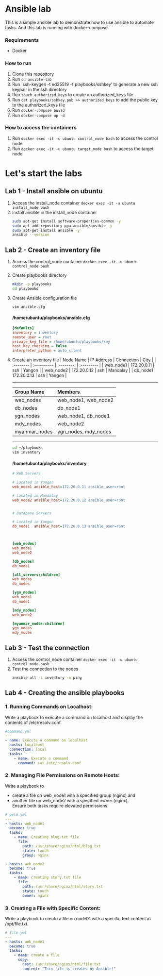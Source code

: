 # Ansible lab

This is a simple ansible lab to demonstrate how to use ansible to automate tasks.
And this lab is running with docker-compose.

### Requirements
- Docker

### How to run
1. Clone this repository
2. Run `cd ansible-lab`
3. Run `ssh-keygen -t ed25519 -f playbooks/sshkey' to generate a new ssh keypair in the ssh directory
4. Run `touch authorized_keys` to create an authorized_keys file
5. Run `cat playbooks/sshkey.pub >> authorized_keys` to add the public key to the authorized_keys file
6. Run `docker-compose build`
7. Run `docker-compose up -d`

### How to access the containers
1. Run `docker exec -it -u ubuntu control_node bash` to access the control node
3. Run `docker exec -it -u ubuntu target_node bash` to access the target node


# Let's start the labs

## Lab 1 - Install ansible on ubuntu
1. Access the install_node container `docker exec -it -u ubuntu install_node bash`
2. Install ansible in the install_node container
    ```bash
    sudo apt-get install software-properties-common -y
    sudo apt-add-repository ppa:ansible/ansible -y 
    sudo apt-get install ansible -y
    ansible --version
    ```

## Lab 2 - Create an inventory file
1. Access the control_node container `docker exec -it -u ubuntu control_node bash`
2. Create playbooks directory
    ```bash
    mkdir -p playbooks
    cd playbooks
    ```
3. Create Ansible configuration file
    ```bash
    vim ansible.cfg
    ```
    #### /home/ubuntu/playbooks/ansible.cfg
    ```ini
    [defaults]
    inventory = inventory
    remote_user = root
    private_key_file = /home/ubuntu/playbooks/key
    host_key_checking = False
    interpreter_python = auto_silent
    ```
2. Create an inventory file 
    | Node Name | IP Address  | Connection | City       |
    | :-------- | :---------- | :--------: | :--------- |
    | web_node1 | 172.20.0.11 | ssh        | Yangon     |
    | web_node2 | 172.20.0.12 | ssh        | Mandalay   |
    | db_node1  | 172.20.0.13 | ssh        | Yangon     |
    ___ 


    | Group Name | Members |
    | :--------- | :------ |
    | web_nodes  | web_node1, web_node2 |
    | db_nodes   | db_node1 |
    | ygn_nodes  | web_node1, db_node1 |
    | mdy_nodes  | web_node2 |
    | myanmar_nodes | ygn_nodes, mdy_nodes |
    ___
    ```bash
    cd ~/playbooks
    vim inventory
    ```

    #### /home/ubuntu/playbooks/inventory
    ```ini
    # Web Servers

    # Located in Yangon
    web_node1 ansible_host=172.20.0.11 ansible_user=root 

    # Located in Mandalay
    web_node2 ansible_host=172.20.0.12 ansible_user=root


    # Database Servers

    # Located in Yangon
    db_node1  ansible_host=172.20.0.13 ansible_user=root



    [web_nodes]
    web_node1
    web_node2

    [db_nodes]
    db_node1

    [all_servers:children]
    web_nodes
    db_nodes

    [ygn_nodes]
    web_node1
    db_node1

    [mdy_nodes]
    web_node2

    [myanmar_nodes:children]
    ygn_nodes
    mdy_nodes

    ```

## Lab 3 - Test the connection
1. Access the control_node container `docker exec -it -u ubuntu control_node bash`
2. Test the connection to the nodes
    ```bash
    ansible all -i inventory -m ping
    ```

## Lab 4 - Creating the ansible playbooks

### 1. Running Commands on Localhost:
Write a playbook to execute a command on localhost and display the contents of /etc/resolv.conf.


```yaml
#command.yml
---
- name: Execute a command on localhost
  hosts: localhost
  connection: local
  tasks:
    - name: Execute a command
      command: cat /etc/resolv.conf
```

### 2. Managing File Permissions on Remote Hosts:
Write a playbook to 
- create a file on web_node1 with a specified group (nginx) and 
- another file on web_node2 with a specified owner (nginx). \
Ensure both tasks require elevated permissions


```yaml
# perm.yml
---
- hosts: web_node1
  become: true
  tasks:
    - name: Creating blog.txt file
      file:
        path: /usr/share/nginx/html/blog.txt
        state: touch
        group: nginx

- hosts: web_node2
  become: true
  tasks:
    - name: Creating story.txt file
      file:
        path: /usr/share/nginx/html/story.txt
        state: touch
        owner: nginx
```

### 3. Creating a File with Specific Content:
Write a playbook to create a file on node01 with a specific text content at /opt/file.txt.

```yaml
# file.yml
---
- hosts: web_node1
  become: true
  tasks:
    - name: create a file
      copy:
        dest: /usr/share/nginx/html/file.txt
        content: "This file is created by Ansible!"
```

